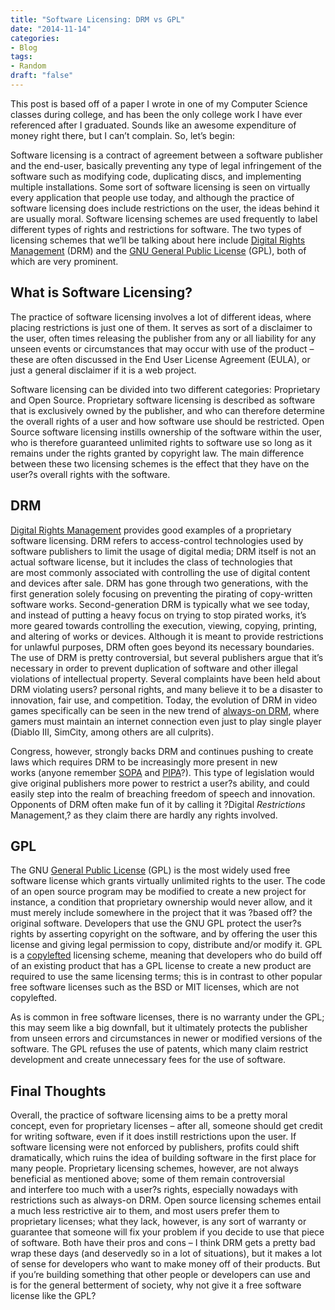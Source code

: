 ```yaml
---
title: "Software Licensing: DRM vs GPL"
date: "2014-11-14"
categories:
- Blog
tags:
- Random
draft: "false"
---
```

This post is based off of a paper I wrote in one of my Computer Science classes during college, and has been the only college work I have ever referenced after I graduated. Sounds like an awesome expenditure of money right there, but I can’t complain. So, let’s begin:

Software licensing is a contract of agreement between a software publisher and the end-user, basically preventing any type of legal infringement of the software such as modifying code, duplicating discs, and implementing multiple installations. Some sort of software licensing is seen on virtually every application that people use today, and although the practice of software licensing does include restrictions on the user, the ideas behind it are usually moral. Software licensing schemes are used frequently to label different types of rights and restrictions for software. The two types of licensing schemes that we’ll be talking about here include [Digital Rights Management](http://en.wikipedia.org/wiki/Digital_rights_management "DRM") (DRM) and the [GNU General Public License](http://www.gnu.org/copyleft/gpl.html "GPL") (GPL), both of which are very prominent.

What is Software Licensing?
---------------------------

The practice of software licensing involves a lot of different ideas, where placing restrictions is just one of them. It serves as sort of a disclaimer to the user, often times releasing the publisher from any or all liability for any unseen events or circumstances that may occur with use of the product – these are often discussed in the End User License Agreement (EULA), or just a general disclaimer if it is a web project.

Software licensing can be divided into two different categories: Proprietary and Open Source. Proprietary software licensing is described as software that is exclusively owned by the publisher, and who can therefore determine the overall rights of a user and how software use should be restricted. Open Source software licensing instills ownership of the software within the user, who is therefore guaranteed unlimited rights to software use so long as it remains under the rights granted by copyright law. The main difference between these two licensing schemes is the effect that they have on the user?s overall rights with the software.

DRM
---

[Digital Rights Management](http://en.wikipedia.org/wiki/Digital_rights_management "DRM") provides good examples of a proprietary software licensing. DRM refers to access-control technologies used by software publishers to limit the usage of digital media; DRM itself is not an actual software license, but it includes the class of technologies that are most commonly associated with controlling the use of digital content and devices after sale. DRM has gone through two generations, with the first generation solely focusing on preventing the pirating of copy-written software works. Second-generation DRM is typically what we see today, and instead of putting a heavy focus on trying to stop pirated works, it’s more geared towards controlling the execution, viewing, copying, printing, and altering of works or devices. Although it is meant to provide restrictions for unlawful purposes, DRM often goes beyond its necessary boundaries. The use of DRM is pretty controversial, but several publishers argue that it’s necessary in order to prevent duplication of software and other illegal violations of intellectual property. Several complaints have been held about DRM violating users? personal rights, and many believe it to be a disaster to innovation, fair use, and competition. Today, the evolution of DRM in video games specifically can be seen in the new trend of [always-on DRM](http://en.wikipedia.org/wiki/Always-on_DRM), where gamers must maintain an internet connection even just to play single player (Diablo III, SimCity, among others are all culprits).

Congress, however, strongly backs DRM and continues pushing to create laws which requires DRM to be increasingly more present in new works (anyone remember [SOPA](http://en.wikipedia.org/wiki/Stop_Online_Piracy_Act "SOPA") and [PIPA](http://en.wikipedia.org/wiki/PROTECT_IP_Act "PIPA")?). This type of legislation would give original publishers more power to restrict a user?s ability, and could easily step into the realm of breaching freedom of speech and innovation. Opponents of DRM often make fun of it by calling it ?Digital _Restrictions_ Management,? as they claim there are hardly any rights involved.

GPL
---

The GNU [General Public License](http://www.gnu.org/copyleft/gpl.html "GPL") (GPL) is the most widely used free software license which grants virtually unlimited rights to the user. The code of an open source program may be modified to create a new project for instance, a condition that proprietary ownership would never allow, and it must merely include somewhere in the project that it was ?based off? the original software. Developers that use the GNU GPL protect the user?s rights by asserting copyright on the software, and by offering the user this license and giving legal permission to copy, distribute and/or modify it. GPL is a [copylefted](http://en.wikipedia.org/wiki/Copyleft) licensing scheme, meaning that developers who do build off of an existing product that has a GPL license to create a new product are required to use the same licensing terms; this is in contrast to other popular free software licenses such as the BSD or MIT licenses, which are not copylefted.

As is common in free software licenses, there is no warranty under the GPL; this may seem like a big downfall, but it ultimately protects the publisher from unseen errors and circumstances in newer or modified versions of the software. The GPL refuses the use of patents, which many claim restrict development and create unnecessary fees for the use of software.

Final Thoughts
--------------

Overall, the practice of software licensing aims to be a pretty moral concept, even for proprietary licenses – after all, someone should get credit for writing software, even if it does instill restrictions upon the user. If software licensing were not enforced by publishers, profits could shift dramatically, which ruins the idea of building software in the first place for many people. Proprietary licensing schemes, however, are not always beneficial as mentioned above; some of them remain controversial and interfere too much with a user?s rights, especially nowadays with restrictions such as always-on DRM. Open source licensing schemes entail a much less restrictive air to them, and most users prefer them to proprietary licenses; what they lack, however, is any sort of warranty or guarantee that someone will fix your problem if you decide to use that piece of software. Both have their pros and cons – I think DRM gets a pretty bad wrap these days (and deservedly so in a lot of situations), but it makes a lot of sense for developers who want to make money off of their products. But if you’re building something that other people or developers can use and is for the general betterment of society, why not give it a free software license like the GPL?
